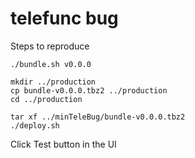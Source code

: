 # telefunc bug


Steps to reproduce

```
./bundle.sh v0.0.0

mkdir ../production
cp bundle-v0.0.0.tbz2 ../production
cd ../production

tar xf ../minTeleBug/bundle-v0.0.0.tbz2
./deploy.sh
```

Click Test button in the UI
